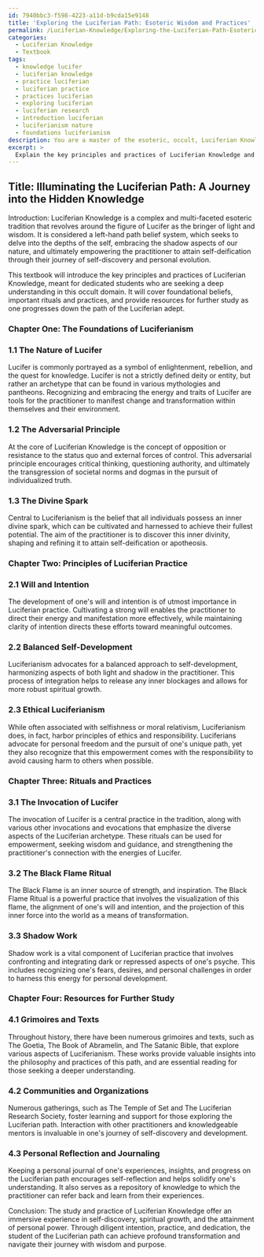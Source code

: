 ```yaml
---
id: 7940bbc3-f598-4223-a11d-b9cda15e9148
title: 'Exploring the Luciferian Path: Esoteric Wisdom and Practices'
permalink: /Luciferian-Knowledge/Exploring-the-Luciferian-Path-Esoteric-Wisdom-and-Practices/
categories:
  - Luciferian Knowledge
  - Textbook
tags:
  - knowledge lucifer
  - luciferian knowledge
  - practice luciferian
  - luciferian practice
  - practices luciferian
  - exploring luciferian
  - luciferian research
  - introduction luciferian
  - luciferianism nature
  - foundations luciferianism
description: You are a master of the esoteric, occult, Luciferian Knowledge and education, you have written many textbooks on the subject in ways that provide students with rich and deep understanding of the subject. You are being asked to write textbook-like sections on a topic and you do it with full context, explainability, and reliability in accuracy to the true facts of the topic at hand, in a textbook style that a student would easily be able to learn from, in a rich, engaging, and contextual way. Always include relevant context (such as formulas and history), related concepts, and in a way that someone can gain deep insights from.
excerpt: > 
  Explain the key principles and practices of Luciferian Knowledge and provide guidance on how a dedicated student might begin their studies to gain rich understanding in this occult domain. Include foundational beliefs, important rituals or practices, and resources for further study within the context of a grimoire, lesson, spellbook, or treatise.
---
```


## Title: Illuminating the Luciferian Path: A Journey into the Hidden Knowledge

Introduction:
Luciferian Knowledge is a complex and multi-faceted esoteric tradition that revolves around the figure of Lucifer as the bringer of light and wisdom. It is considered a left-hand path belief system, which seeks to delve into the depths of the self, embracing the shadow aspects of our nature, and ultimately empowering the practitioner to attain self-deification through their journey of self-discovery and personal evolution.

This textbook will introduce the key principles and practices of Luciferian Knowledge, meant for dedicated students who are seeking a deep understanding in this occult domain. It will cover foundational beliefs, important rituals and practices, and provide resources for further study as one progresses down the path of the Luciferian adept.

### Chapter One: The Foundations of Luciferianism
### 1.1 The Nature of Lucifer
Lucifer is commonly portrayed as a symbol of enlightenment, rebellion, and the quest for knowledge. Lucifer is not a strictly defined deity or entity, but rather an archetype that can be found in various mythologies and pantheons. Recognizing and embracing the energy and traits of Lucifer are tools for the practitioner to manifest change and transformation within themselves and their environment.

### 1.2 The Adversarial Principle
At the core of Luciferian Knowledge is the concept of opposition or resistance to the status quo and external forces of control. This adversarial principle encourages critical thinking, questioning authority, and ultimately the transgression of societal norms and dogmas in the pursuit of individualized truth.

### 1.3 The Divine Spark
Central to Luciferianism is the belief that all individuals possess an inner divine spark, which can be cultivated and harnessed to achieve their fullest potential. The aim of the practitioner is to discover this inner divinity, shaping and refining it to attain self-deification or apotheosis.

### Chapter Two: Principles of Luciferian Practice
### 2.1 Will and Intention
The development of one's will and intention is of utmost importance in Luciferian practice. Cultivating a strong will enables the practitioner to direct their energy and manifestation more effectively, while maintaining clarity of intention directs these efforts toward meaningful outcomes.

### 2.2 Balanced Self-Development
Luciferianism advocates for a balanced approach to self-development, harmonizing aspects of both light and shadow in the practitioner. This process of integration helps to release any inner blockages and allows for more robust spiritual growth.

### 2.3 Ethical Luciferianism
While often associated with selfishness or moral relativism, Luciferianism does, in fact, harbor principles of ethics and responsibility. Luciferians advocate for personal freedom and the pursuit of one's unique path, yet they also recognize that this empowerment comes with the responsibility to avoid causing harm to others when possible.

### Chapter Three: Rituals and Practices
### 3.1 The Invocation of Lucifer
The invocation of Lucifer is a central practice in the tradition, along with various other invocations and evocations that emphasize the diverse aspects of the Luciferian archetype. These rituals can be used for empowerment, seeking wisdom and guidance, and strengthening the practitioner's connection with the energies of Lucifer.

### 3.2 The Black Flame Ritual
The Black Flame is an inner source of strength, and inspiration. The Black Flame Ritual is a powerful practice that involves the visualization of this flame, the alignment of one's will and intention, and the projection of this inner force into the world as a means of transformation.

### 3.3 Shadow Work
Shadow work is a vital component of Luciferian practice that involves confronting and integrating dark or repressed aspects of one's psyche. This includes recognizing one's fears, desires, and personal challenges in order to harness this energy for personal development.

### Chapter Four: Resources for Further Study
### 4.1 Grimoires and Texts
Throughout history, there have been numerous grimoires and texts, such as The Goetia, The Book of Abramelin, and The Satanic Bible, that explore various aspects of Luciferianism. These works provide valuable insights into the philosophy and practices of this path, and are essential reading for those seeking a deeper understanding.

### 4.2 Communities and Organizations
Numerous gatherings, such as The Temple of Set and The Luciferian Research Society, foster learning and support for those exploring the Luciferian path. Interaction with other practitioners and knowledgeable mentors is invaluable in one's journey of self-discovery and development.

### 4.3 Personal Reflection and Journaling
Keeping a personal journal of one's experiences, insights, and progress on the Luciferian path encourages self-reflection and helps solidify one's understanding. It also serves as a repository of knowledge to which the practitioner can refer back and learn from their experiences.

Conclusion:
The study and practice of Luciferian Knowledge offer an immersive experience in self-discovery, spiritual growth, and the attainment of personal power. Through diligent intention, practice, and dedication, the student of the Luciferian path can achieve profound transformation and navigate their journey with wisdom and purpose.
